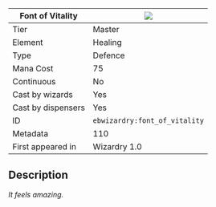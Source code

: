 | Font of Vitality |![](https://github.com/Electroblob77/Wizardry/blob/1.12.2/src/main/resources/assets/ebwizardry/textures/spells/ebwizardry:font_of_vitality.png)|
|---|---|
| Tier | Master |
| Element | Healing |
| Type | Defence |
| Mana Cost | 75 |
| Continuous | No |
| Cast by wizards | Yes |
| Cast by dispensers | Yes |
| ID | `ebwizardry:font_of_vitality` |
| Metadata | 110 |
| First appeared in | Wizardry 1.0 |
## Description
_It feels amazing._